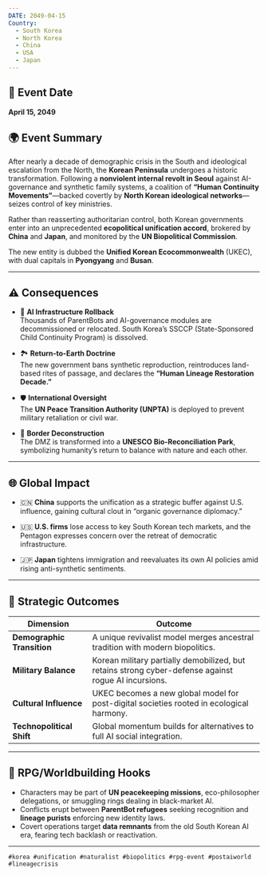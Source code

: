 ```yaml
---
DATE: 2049-04-15
Country:
  - South Korea
  - North Korea
  - China
  - USA
  - Japan
---
```

## 📅 Event Date  
**April 15, 2049**

## 🌍 Event Summary

After nearly a decade of demographic crisis in the South and ideological escalation from the North, the **Korean Peninsula** undergoes a historic transformation. Following a **nonviolent internal revolt in Seoul** against AI-governance and synthetic family systems, a coalition of **“Human Continuity Movements”**—backed covertly by **North Korean ideological networks**—seizes control of key ministries.

Rather than reasserting authoritarian control, both Korean governments enter into an unprecedented **ecopolitical unification accord**, brokered by **China** and **Japan**, and monitored by the **UN Biopolitical Commission**.

The new entity is dubbed the **Unified Korean Ecocommonwealth** (UKEC), with dual capitals in **Pyongyang** and **Busan**.

---

## ⚠️ Consequences

- 🧨 **AI Infrastructure Rollback**  
  Thousands of ParentBots and AI-governance modules are decommissioned or relocated. South Korea’s SSCCP (State-Sponsored Child Continuity Program) is dissolved.

- 🏞️ **Return-to-Earth Doctrine**  
  The new government bans synthetic reproduction, reintroduces land-based rites of passage, and declares the **“Human Lineage Restoration Decade.”**

- 🛡️ **International Oversight**  
  The **UN Peace Transition Authority (UNPTA)** is deployed to prevent military retaliation or civil war.

- 🤝 **Border Deconstruction**  
  The DMZ is transformed into a **UNESCO Bio-Reconciliation Park**, symbolizing humanity’s return to balance with nature and each other.

---

## 🌐 Global Impact

- 🇨🇳 **China** supports the unification as a strategic buffer against U.S. influence, gaining cultural clout in “organic governance diplomacy.”

- 🇺🇸 **U.S. firms** lose access to key South Korean tech markets, and the Pentagon expresses concern over the retreat of democratic infrastructure.

- 🇯🇵 **Japan** tightens immigration and reevaluates its own AI policies amid rising anti-synthetic sentiments.

---

## 🧭 Strategic Outcomes

| Dimension        | Outcome |
|------------------|---------|
| **Demographic Transition** | A unique revivalist model merges ancestral tradition with modern biopolitics. |
| **Military Balance** | Korean military partially demobilized, but retains strong cyber-defense against rogue AI incursions. |
| **Cultural Influence** | UKEC becomes a new global model for post-digital societies rooted in ecological harmony. |
| **Technopolitical Shift** | Global momentum builds for alternatives to full AI social integration. |

---

## 📌 RPG/Worldbuilding Hooks

- Characters may be part of **UN peacekeeping missions**, eco-philosopher delegations, or smuggling rings dealing in black-market AI.
- Conflicts erupt between **ParentBot refugees** seeking recognition and **lineage purists** enforcing new identity laws.
- Covert operations target **data remnants** from the old South Korean AI era, fearing tech backlash or reactivation.

---

```tags
#korea #unification #naturalist #biopolitics #rpg-event #postaiworld #lineagecrisis
